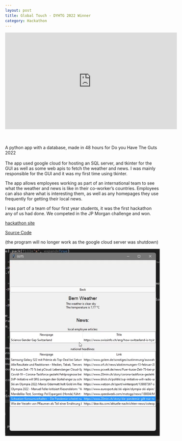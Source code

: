 ```yaml
---
layout: post
title: Global Touch - DYHTG 2022 Winner
category: Hackathon
---
```


<iframe width="560" height="315" src="https://www.youtube.com/embed/QOnx-5Gtw9k" title="YouTube video player" frameborder="0" allow="accelerometer; autoplay; clipboard-write; encrypted-media; gyroscope; picture-in-picture; web-share" allowfullscreen></iframe>

<br><br>
A python app with a database, made in 48 hours for Do you Have The Guts 2022
<br><br>
The app used google cloud for hosting an SQL server, and tkinter for the GUI as well as some web apis to fetch the weather and news. I was mainly responsible for the GUI and it was my first time using tkinter.

<!-- more -->

The app allows employees working as part of an international team to see what the weather and news is like in their co-worker’s countries. Employees can also share what is interesting them, as well as any homepages they use frequently for getting their local news.

I was part of a team of four first year students, it was the first hackathon any of us had done. We competed in the JP Morgan challenge and won.

[hackathon site](https://gutechsoc.com/hackathon)

[Source Code](https://github.com/DanielHally/guts)

(the program will no longer work as the google cloud server was shutdown)

<img src="/assets/img/posts/globaltouch.png">
